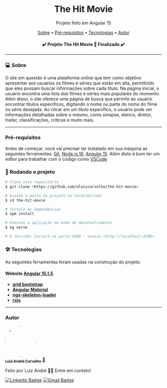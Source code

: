 <h1 align="center">The Hit Movie</h1>
<p align="center">Projeto feito em Angular 15</p>

<p align="center">
 <a href="#-sobre">Sobre</a> •
 <a href="#pré-requisitos">Pré-requisitos</a> • 
 <a href="#-tecnologias">Tecnologias</a> • 
 <a href="#autor">Autor</a>
</p>

<h4 align="center"> 
	✔️ Projeto The Hit Movie 🚀 Finalizado ✔️
</h4>

---

### 💻 Sobre

O site em questão é uma plataforma online que tem como objetivo apresentar aos usuários os filmes e séries que estão em alta, permitindo que eles possam buscar informações sobre cada título. Na página inicial, o usuário encontra uma lista dos filmes e séries mais populares do momento. Além disso, o site oferece uma página de busca que permite ao usuário encontrar títulos específicos, digitando o nome ou parte do nome do filme ou série desejada. Ao clicar em um título específico, o usuário pode ver informações detalhadas sobre o mesmo, como sinopse, elenco, diretor, trailer, classificações, críticas e muito mais.

---

### Pré-requisitos

Antes de começar, você vai precisar ter instalado em sua máquina as seguintes ferramentas:
[Git](https://git-scm.com), [Node.js 16](https://nodejs.org/en/), [Angular 15](https://angular.io/). 
Além disto é bom ter um editor para trabalhar com o código como [VSCode](https://code.visualstudio.com/)

### 🎲 Rodando o projeto
```bash
# Clone este repositório
$ git clone <https://github.com/oluizcarvalho/the-hit-movie>

# Acesse a pasta do projeto no terminal/cmd
$ cd the-hit-movie

# Instale as dependências
$ npm install

# Execute a aplicação em modo de desenvolvimento
$ ng serve

# O servidor inciará na porta:4200 - acesse <http://localhost:4200>
```

### 🛠 Tecnologias

As seguintes ferramentas foram usadas na construção do projeto:

#### **Website**  [Angular 15.1.5](https://angular.io/)

-   **[grid bootstrap](https://getbootstrap.com/)**
-   **[Angular Material](https://material.angular.io/)**
-   **[ngx-skeleton-loader](https://www.npmjs.com/package/ngx-skeleton-loader)**
-   **[rxjs](https://rxjs.dev/)**

---
### Autor

<a href="https://www.linkedin.com/in/la-carvalho/">
 <img style="border-radius: 50%;" src="https://avatars1.githubusercontent.com/u/51300546?s=400&u=3933e0767a90751ca7c6fb1e4ea2feccbe1d3d54&v=4" width="100px;" alt=""/>
 <br />
 <sub><b>Luiz André Carvalho</b></sub></a> <a href="https://github.com/oluizcarvalho">🚀</a>


Feito por Luiz André 👋🏽 Entre em contato!

[![Linkedin Badge](https://img.shields.io/badge/-Luiz-blue?style=flat-square&logo=Linkedin&logoColor=white&link=https://www.linkedin.com/in/la-carvalho/)](https://www.linkedin.com/in/la-carvalho/) 
[![Gmail Badge](https://img.shields.io/badge/-luizandre.ita@gmail.com-c14438?style=flat-square&logo=Gmail&logoColor=white&link=mailto:luizandre.ita@gmail.com)](mailto:luizandre.ita@gmail.com)
